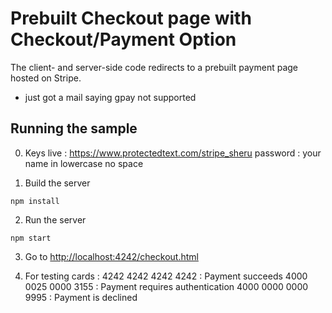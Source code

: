 # Prebuilt Checkout page with Checkout/Payment Option
 The client- and server-side code redirects to a prebuilt payment page hosted on Stripe. 
 
* just got a mail saying gpay not supported
## Running the sample 

0. Keys live : https://www.protectedtext.com/stripe_sheru  password : your name in lowercase no space

1. Build the server

~~~
npm install
~~~

2. Run the server

~~~
npm start
~~~

3. Go to [http://localhost:4242/checkout.html](http://localhost:4242/checkout.html)

4. For testing cards : 
    4242 4242 4242 4242 : Payment succeeds
    4000 0025 0000 3155 : Payment requires authentication
    4000 0000 0000 9995 : Payment is declined

